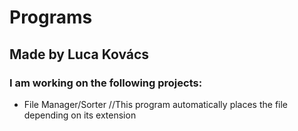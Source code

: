 # Programs
## Made by **__Luca Kovács__**

### I am working on the following projects:
- File Manager/Sorter //This program automatically places the file depending on its extension
